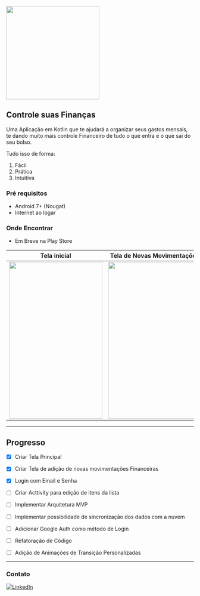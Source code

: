 
<img src="https://github.com/NatanDosAnjos/Organize-Despesas/blob/master/Arquivos-para-o-Readme/logo.png" width="250" height="250" />


<!-- NOME DO PROJETO -->
## Controle suas Finanças


Uma Aplicação em Kotlin que te ajudará a organizar seus gastos mensais, te dando muito mais controle Financeiro de tudo o que entra e o que sai do seu bolso.

Tudo isso de forma:

1. Fácil  
2. Prática  
3. Intuitiva

### Pré requisitos

* Android 7+ (Nougat)  
* Internet ao logar
  
### Onde Encontrar

* Em Breve na Play Store


| Tela inicial | Tela de Novas Movimentações |
|--------------|-----------------------------|
| <img src="https://github.com/NatanDosAnjos/Organize-Despesas/blob/master/Arquivos-para-o-Readme/Tela%20Principal.gif" width="250" height="420" /> | <img src="https://github.com/NatanDosAnjos/Organize-Despesas/blob/master/Arquivos-para-o-Readme/Tela%20de%20Adicao.gif" width="250" height="420" /> |


---

## Progresso
- [x] Criar Tela Principal
- [x] Criar Tela de adição de novas movimentações Financeiras
- [x] Login com Email e Senha
- [ ] Criar Acttivity para edição de itens da lista
- [ ] Implementar Arquitetura MVP
- [ ] Implementar possibilidade de sincronização dos dados com a nuvem
- [ ] Adicionar Google Auth como método de Login
- [ ] Refatoração de Código
- [ ] Adição de Animações de Transição Personalizadas



<!-- MARKDOWN LINKS & IMAGES -->
<!-- https://www.markdownguide.org/basic-syntax/#reference-style-links -->
[linkedin-shield]: https://img.shields.io/badge/-LinkedIn-black.svg?style=for-the-badge&logo=linkedin&colorB=555
[linkedin-url]: https://www.linkedin.com/in/natanael-sousa-94337b119

---

<!-- CONTATO -->
### Contato

[![LinkedIn][linkedin-shield]][linkedin-url]
